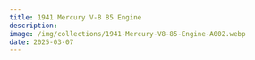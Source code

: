 ```yaml
---
title: 1941 Mercury V-8 85 Engine
description: 
image: /img/collections/1941-Mercury-V8-85-Engine-A002.webp
date: 2025-03-07
---
```


